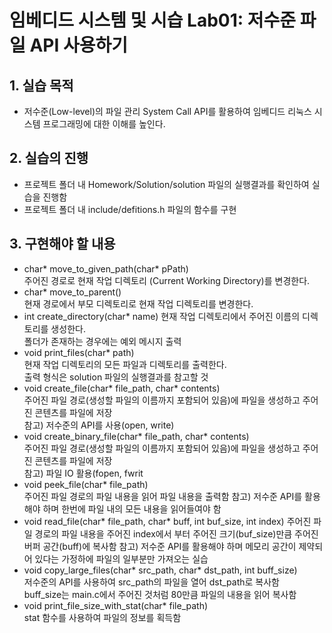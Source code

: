 # 임베디드 시스템 및 시습 Lab01: 저수준 파일 API 사용하기 
## 1. 실습 목적
 - 저수준(Low-level)의 파일 관리 System Call API를 활용하여 임베디드 리눅스 시스템 프로그래밍에 대한 이해를 높인다. 

## 2. 실습의 진행
 - 프로젝트 폴더 내 Homework/Solution/solution 파일의 실행결과를 확인하여 실습을 진행함
 - 프로젝트 폴더 내 include/defitions.h 파일의 함수를 구현

## 3. 구현해야 할 내용
 - char* move_to_given_path(char* pPath)  
  주어진 경로로 현재 작업 디렉토리 (Current Working Directory)를 변경한다. 
 - char* move_to_parent()  
  현재 경로에서 부모 디렉토리로 현재 작업 디렉토리를 변경한다. 
 - int create_directory(char* name)
  현재 작업 디렉토리에서 주어진 이름의 디렉토리를 생성한다.  
  폴더가 존재하는 경우에는 예외 메시지 출력
 - void print_files(char* path)  
  현재 작업 디렉토리의 모든 파일과 디렉토리를 출력한다.   
  출력 형식은 solution 파일의 실행결과를 참고할 것
 - void create_file(char* file_path, char* contents)  
  주어진 파일 경로(생성할 파일의 이름까지 포함되어 있음)에 파일을 생성하고 주어진 콘텐츠를 파일에 저장  
  참고) 저수준의 API를 사용(open, write)
 - void create_binary_file(char* file_path, char* contents)  
  주어진 파일 경로(생성할 파일의 이름까지 포함되어 있음)에 파일을 생성하고 주어진 콘텐츠를 파일에 저장  
  참고) 파일 IO 활용(fopen, fwrit
 - void peek_file(char* file_path)  
  주어진 파일 경로의 파일 내용을 읽어 파일 내용을 출력함 
  참고) 저수준 API를 활용해야 하며 한번에 파일 내의 모든 내용을 읽어들여야 함 
 - void read_file(char* file_path, char* buff, int buf_size, int index)
  주어진 파일 경로의 파일 내용을 주어진 index에서 부터 주어진 크기(buf_size)만큼 주어진 버퍼 공간(buff)에 복사함 
  참고) 저수준 API를 활용해야 하며 메모리 공간이 제약되어 있다는 가정하에 파일의 일부분만 가져오는 실습
 - void copy_large_files(char* src_path, char* dst_path, int buff_size)  
  저수준의 API를 사용하여 src_path의 파일을 열어 dst_path로 복사함  
  buff_size는 main.c에서 주어진 것처럼 80만큼 파일의 내용을 읽어 복사함 
- void print_file_size_with_stat(char* file_path)  
  stat 함수를 사용하여 파일의 정보를 획득함   